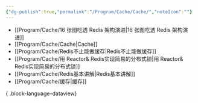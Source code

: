 ```yaml
---
{"dg-publish":true,"permalink":"/Program/Cache/Cache/","noteIcon":""}
---
```


- [[Program/Cache/16 张图吃透 Redis 架构演进\|16 张图吃透 Redis 架构演进]]
- [[Program/Cache/Cache\|Cache]]
- [[Program/Cache/Redis不止能做缓存\|Redis不止能做缓存]]
- [[Program/Cache/用 Reactor& Redis实现简易的分布式锁\|用 Reactor& Redis实现简易的分布式锁]]
- [[Program/Cache/Redis基本讲解\|Redis基本讲解]]
- [[Program/Cache/缓存\|缓存]]

{ .block-language-dataview}